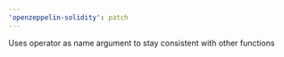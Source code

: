 ```yaml
---
'openzeppelin-solidity': patch
---
```


Uses operator as name argument to stay consistent with other functions
